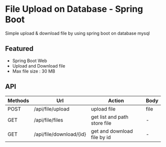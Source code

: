 # File Upload on Database - Spring Boot
Simple upload & download file by using spring boot on database mysql

## Featured
- Spring Boot Web
- Upload and Download file
- Max file size : 30 MB

## API

Methods | Url | Action | Body |
--- | --- | --- | --- |
| POST | /api/file/upload | upload file | file |
| GET | /api/file/files | get list and path store file | - |
| GET | /api/file/download/{id} | get and download file by id | - |
